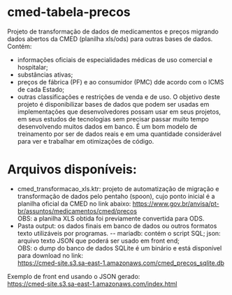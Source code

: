 # cmed-tabela-precos
Projeto de transformação de dados de medicamentos e preços migrando dados abertos da CMED (planilha xls/ods) para outras bases de dados.
Contém:
- informações oficiais de especialidades médicas de uso comercial e hospitalar;
- substâncias ativas;
- preços de fábrica (PF) e ao consumidor (PMC) dde acordo com o ICMS de cada Estado;
- outras classificações e restrições de venda e de uso.
O objetivo deste projeto é disponibilizar bases de dados que podem ser usadas em implementações que desenvolvedores possam usar em seus projetos, em seus estudos de tecnologias sem precisar passar muito tempo desenvolvendo muitos dados em banco. É um bom modelo de treinamento por ser de dados reais e em uma quantidade considerável para ver e trabalhar em otimizações de código.

# Arquivos disponíveis:
- cmed_transformacao_xls.ktr: projeto de automatização de migração e transformação de dados pelo pentaho (spoon), cujo ponto inicial é a planilha oficial da CMED no link abaixo:
https://www.gov.br/anvisa/pt-br/assuntos/medicamentos/cmed/precos
<br>OBS: a planilha XLS obtida foi previamente convertida para ODS.
- Pasta output: os dados finais em banco de dados ou outros formatos texto utilizáveis por programas.
-- mariadb: contém o script SQL;
  json: arquivo texto JSON que poderá ser usado em front end;<br>
OBS: o dump do banco de dados SQLite é um binário e está disponível para download no link:<br>
https://cmed-site.s3.sa-east-1.amazonaws.com/cmed_precos_sqlite.db

Exemplo de front end usando o JSON gerado:<br>
https://cmed-site.s3.sa-east-1.amazonaws.com/index.html
